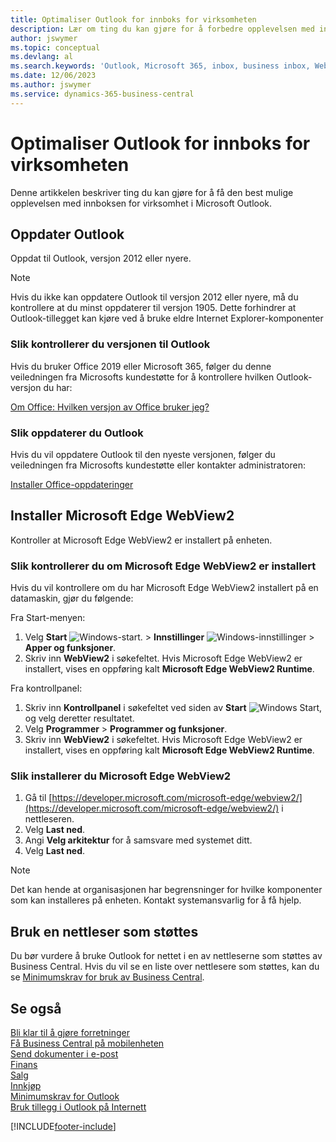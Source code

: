 ```yaml
---
title: Optimaliser Outlook for innboks for virksomheten
description: Lær om ting du kan gjøre for å forbedre opplevelsen med innboksen for virksomhet i Microsoft Outlook.
author: jswymer
ms.topic: conceptual
ms.devlang: al
ms.search.keywords: 'Outlook, Microsoft 365, inbox, business inbox, WebView2, Edge, addin, add-in'
ms.date: 12/06/2023
ms.author: jswymer
ms.service: dynamics-365-business-central
---
```

# <a name="optimize-outlook-for-your-business-inbox"></a>Optimaliser Outlook for innboks for virksomheten

Denne artikkelen beskriver ting du kan gjøre for å få den best mulige opplevelsen med innboksen for virksomhet i Microsoft Outlook. 

## <a name="update-outlook"></a>Oppdater Outlook

Oppdat til Outlook, versjon 2012 eller nyere.

> [!NOTE]
> Hvis du ikke kan oppdatere Outlook til versjon 2012 eller nyere, må du kontrollere at du minst oppdaterer til versjon 1905. Dette forhindrer at Outlook-tillegget kan kjøre ved å bruke eldre Internet Explorer-komponenter

### <a name="how-to-check-your-version-of-outlook"></a>Slik kontrollerer du versjonen til Outlook

Hvis du bruker Office 2019 eller Microsoft 365, følger du denne veiledningen fra Microsofts kundestøtte for å kontrollere hvilken Outlook-versjon du har:  

[Om Office: Hvilken versjon av Office bruker jeg?](https://support.microsoft.com/office/about-office-what-version-of-office-am-i-using-932788b8-a3ce-44bf-bb09-e334518b8b19)

### <a name="how-to-update-outlook"></a>Slik oppdaterer du Outlook

Hvis du vil oppdatere Outlook til den nyeste versjonen, følger du veiledningen fra Microsofts kundestøtte eller kontakter administratoren:

[Installer Office-oppdateringer](https://support.microsoft.com/office/install-office-updates-2ab296f3-7f03-43a2-8e50-46de917611c5)

## <a name="install-microsoft-edge-webview2"></a>Installer Microsoft Edge WebView2

Kontroller at Microsoft Edge WebView2 er installert på enheten.

### <a name="how-to-check-if-microsoft-edge-webview2-is-installed"></a>Slik kontrollerer du om Microsoft Edge WebView2 er installert

Hvis du vil kontrollere om du har Microsoft Edge WebView2 installert på en datamaskin, gjør du følgende:

Fra Start-menyen:

1. Velg **Start** ![Windows-start.](media/windows-start-icon.png "Windows Start-ikon") > **Innstillinger** ![Windows-innstillinger](media/windows-settings-icon.png "Ikon for Windows-innstillinger") > **Apper og funksjoner**.
2. Skriv inn **WebView2** i søkefeltet. Hvis Microsoft Edge WebView2 er installert, vises en oppføring kalt **Microsoft Edge WebView2 Runtime**.

Fra kontrollpanel:

1. Skriv inn **Kontrollpanel** i søkefeltet ved siden av **Start** ![Windows Start](media/windows-start-icon.png "Windows Start-ikon"), og velg deretter resultatet.
2. Velg **Programmer** > **Programmer og funksjoner**.
3. Skriv inn **WebView2** i søkefeltet. Hvis Microsoft Edge WebView2 er installert, vises en oppføring kalt **Microsoft Edge WebView2 Runtime**.

### <a name="how-to-install-microsoft-edge-webview2"></a>Slik installerer du Microsoft Edge WebView2

1. Gå til [https://developer.microsoft.com/microsoft-edge/webview2/](https://developer.microsoft.com/microsoft-edge/webview2/) i nettleseren.
2. Velg **Last ned**.
3. Angi **Velg arkitektur** for å samsvare med systemet ditt.
4. Velg **Last ned**.

> [!NOTE]
> Det kan hende at organisasjonen har begrensninger for hvilke komponenter som kan installeres på enheten. Kontakt systemansvarlig for å få hjelp.

## <a name="use-a-supported-browser"></a>Bruk en nettleser som støttes

Du bør vurdere å bruke Outlook for nettet i en av nettleserne som støttes av Business Central. Hvis du vil se en liste over nettlesere som støttes, kan du se [Minimumskrav for bruk av Business Central](product-requirements.md#browsers).

## <a name="see-also"></a>Se også

[Bli klar til å gjøre forretninger](ui-get-ready-business.md)  
[Få Business Central på mobilenheten](install-mobile-app.md)  
[Send dokumenter i e-post](ui-how-send-documents-email.md)  
[Finans](finance.md)  
[Salg](sales-manage-sales.md)  
[Innkjøp](purchasing-manage-purchasing.md)  
[Minimumskrav for Outlook](product-requirements.md#outlook)  
[Bruk tillegg i Outlook på Internett](https://support.office.com/article/Using-Add-ins-in-Outlook-on-the-web-8f2ce816-5df4-44a5-958c-f7f9d6dabdce?appver=OWB150)  


[!INCLUDE[footer-include](includes/footer-banner.md)]
